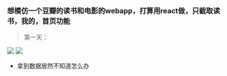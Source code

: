 ### 想模仿一个豆瓣的读书和电影的webapp，打算用react做，只截取读书，我的，首页功能
 > 第一天：

![](https://user-gold-cdn.xitu.io/2019/1/3/16813c41f88e7df5?w=401&h=696&f=png&s=8672)
![](https://user-gold-cdn.xitu.io/2019/1/16/168570694b108c5f?w=374&h=672&f=png&s=15049)
* 拿到数据居然不知道怎么办